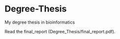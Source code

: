 # Degree-Thesis

My degree thesis in bioinformatics

Read the final_report (Degree_Thesis/final_report.pdf).
